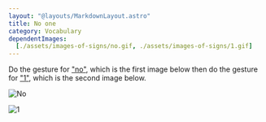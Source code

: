 ```yaml
---
layout: "@layouts/MarkdownLayout.astro"
title: No one
category: Vocabulary
dependentImages:
  [./assets/images-of-signs/no.gif, ./assets/images-of-signs/1.gif]
---
```


Do the gesture for ["no"](./no), which is the first image below
then do the gesture for ["1"](./1), which is the second image below.

![No](@signs/no.gif)

![1](@signs/1.gif)
